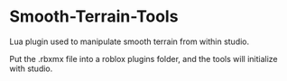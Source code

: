 # Smooth-Terrain-Tools
Lua plugin used to manipulate smooth terrain from within studio.

Put the .rbxmx file into a roblox plugins folder, and the tools will initialize with studio.



